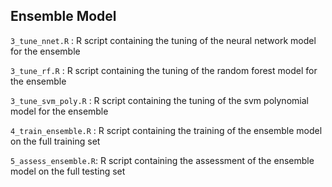 ## Ensemble Model

`3_tune_nnet.R` : R script containing the tuning of the neural network model for the ensemble

`3_tune_rf.R` : R script containing the tuning of the random forest model for the ensemble

`3_tune_svm_poly.R` : R script containing the tuning of the svm polynomial model for the ensemble

`4_train_ensemble.R` : R script containing the training of the ensemble model on the full training set

`5_assess_ensemble.R`: R script containing the assessment of the ensemble model on the full testing set


